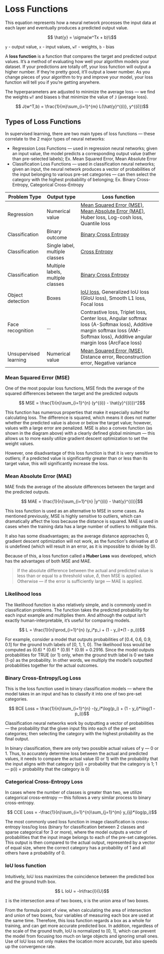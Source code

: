 # Loss Functions

This equation represents how a neural network processes the input data at each layer and eventually produces a predicted output value.
```math

\hat{y} = \sigma(w^Tx + b)\\
```
`y` - output value, `x` - input values, `wT` - weights, `b` - bias

A __loss function__ is a function that compares the target and predicted output values. It’s a method of evaluating how well your algorithm models your dataset. If your predictions are totally off, your loss function will output a higher number. If they’re pretty good, it’ll output a lower number. As you change pieces of your algorithm to try and improve your model, your loss function will tell you if you’re getting anywhere.

The hyperparameters are adjusted to minimize the average loss — we find the weights `wT` and biases `b` that minimize the value of `J` (average loss).

```math

J(w^T,b) = \frac{1}{m}\sum_{i=1}^{m} L(\hat{y}^{(i)}, y^{(i)})
```

## Types of Loss Functions

In supervised learning, there are two main types of loss functions — these correlate to the 2 major types of neural networks:

- Regression Loss Functions — used in regression neural networks; given an input value, the model predicts a corresponding output value (rather than pre-selected labels); Ex. Mean Squared Error, Mean Absolute Error
- Classification Loss Functions — used in classification neural networks; given an input, the neural network produces a vector of probabilities of the input belonging to various pre-set categories — can then select the category with the highest probability of belonging; Ex. Binary Cross-Entropy, Categorical Cross-Entropy

| Problem Type | Output type | Loss function |
| --- | --- | --- |
| Regression | Numerical value | [Mean Squared Error (MSE)](#mean-squared-error-mse), [Mean Absolute Error (MAE)](#mean-absolute-error-mae), Huber loss, Log-cosh loss, Quantile loss|
| Classification | Binary outcome | [Binary Cross Entropy](#binary-cross-entropylog-loss) |
| Classification | Single label, multiple classes | [Cross Entropy](#categorical-cross-entropy-loss) |
| Classification | Multiple labels, multiple classes | [Binary Cross Entropy](#binary-cross-entropylog-loss) |
| Object detection | Boxes | [IoU loss](#iou-loss-function), Generalized IoU loss (GIoU loss), Smooth L1 loss, Focal loss | 
| Face recognition | ... | Contrastive loss, Triplet loss, Center loss, Angular softmax loss (A-Softmax loss), Additive margin softmax loss (AM-Softmax loss), Additive angular margin loss (ArcFace loss) |
| Unsupervised learning | Numerical value | [Mean Squared Error (MSE)](#mean-squared-error-mse), Distance error, Reconstruction error, Negative variance |


### Mean Squared Error (MSE)

One of the most popular loss functions, MSE finds the average of the squared differences between the target and the predicted outputs

```math

MSE = \frac{1}{n}\sum_{i=1}^{n} (y^{(i)} - \hat{y}^{(i)})^2
```
This function has numerous properties that make it especially suited for calculating loss. The difference is squared, which means it does not matter whether the predicted value is above or below the target value; however, values with a large error are penalized. MSE is also a convex function (as shown in the diagram above) with a clearly defined global minimum — this allows us to more easily utilize gradient descent optimization to set the weight values.

However, one disadvantage of this loss function is that it is very sensitive to outliers; if a predicted value is significantly greater than or less than its target value, this will significantly increase the loss.

### Mean Absolute Error (MAE)

MAE finds the average of the absolute differences between the target and the predicted outputs.

```math

MAE = \frac{1}{n}\sum_{i=1}^{n} |y^{(i)} - \hat{y}^{(i)}|
```

This loss function is used as an alternative to MSE in some cases. As mentioned previously, MSE is highly sensitive to outliers, which can dramatically affect the loss because the distance is squared. MAE is used in cases when the training data has a large number of outliers to mitigate this.

It also has some disadvantages; as the average distance approaches 0, gradient descent optimization will not work, as the function's derivative at 0 is undefined (which will result in an error, as it is impossible to divide by 0).

Because of this, a loss function called a __Huber Loss__ was developed, which has the advantages of both MSE and MAE.
> If the absolute difference between the actual and predicted value is less than or equal to a threshold value, 𝛿, then MSE is applied. Otherwise — if the error is sufficiently large — MAE is applied.

### Likelihood loss

The likelihood function is also relatively simple, and is commonly used in classification problems. The function takes the predicted probability for each input example and multiplies them. And although the output isn’t exactly human-interpretable, it’s useful for comparing models.

```math

L = \frac{1}{n}\prod_{i=1}^{n} (y_i*p_i + (1 - y_i)*(1 - p_i))
```

For example, consider a model that outputs probabilities of [0.4, 0.6, 0.9, 0.1] for the ground truth labels of [0, 1, 1, 0]. The likelihood loss would be computed as (0.6) * (0.6) * (0.9) * (0.9) = 0.2916. Since the model outputs probabilities for TRUE (or 1) only, when the ground truth label is 0 we take (1-p) as the probability. In other words, we multiply the model’s outputted probabilities together for the actual outcomes.

### Binary Cross-Entropy/Log Loss

This is the loss function used in binary classification models — where the model takes in an input and has to classify it into one of two pre-set categories.

```math

BCE Loss = \frac{1}{n}\sum_{i=1}^{n} -(y_i*\log(p_i) + (1 - y_i)*\log(1 - p_i))
```

Classification neural networks work by outputting a vector of probabilities — the probability that the given input fits into each of the pre-set categories; then selecting the category with the highest probability as the final output.

In binary classification, there are only two possible actual values of y — 0 or 1. Thus, to accurately determine loss between the actual and predicted values, it needs to compare the actual value (0 or 1) with the probability that the input aligns with that category (p(i) = probability that the category is 1; 1 — p(i) = probability that the category is 0)

### Categorical Cross-Entropy Loss

In cases where the number of classes is greater than two, we utilize categorical cross-entropy — this follows a very similar process to binary cross-entropy.

```math

CCE Loss = -\frac{1}{n}\sum_{i=1}^{n}\sum_{j=1}^{m} y_{ij}*\log(p_i)
```

The most commonly used loss function in image classification is cross-entropy loss/log loss (binary for classification between 2 classes and sparse categorical for 3 or more), where the model outputs a vector of probabilities that the input image belongs to each of the pre-set categories. This output is then compared to the actual output, represented by a vector of equal size, where the correct category has a probability of 1 and all others have a probability of 0.

### IoU loss function

Intuitively, IoU loss maximizes the coincidence between the predicted box and the ground truth box. 

```math

L IoU = -ln\frac{I}{U}
```

`I` is the intersection area of two boxes, `U` is the union area of two boxes.

From the formula point of view, when calculating the area of intersection and union of two boxes, four variables of measuring each box are used at the same time. Therefore, this loss function regards a box as a whole for training, and can get more accurate predicted box. In addition, regardless of the scale of the ground truth, IoU is normalized to [0, 1], which can prevent the model from focusing too much on large objects and ignoring small ones. Use of IoU loss not only makes the location more accurate, but also speeds up the convergence rate.
